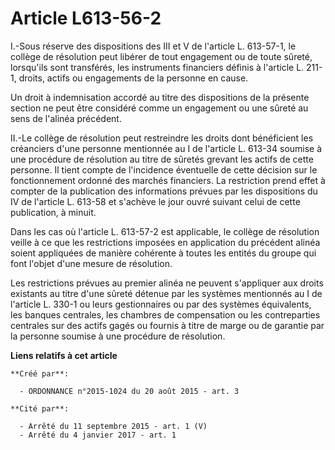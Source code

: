 # Article L613-56-2

I.-Sous réserve des dispositions des III et V de l'article L. 613-57-1, le collège de résolution peut libérer de tout
engagement ou de toute sûreté, lorsqu'ils sont transférés, les instruments financiers définis à l'article L. 211-1, droits,
actifs ou engagements de la personne en cause. 

Un droit à indemnisation accordé au titre des dispositions de la présente section ne peut être considéré comme un engagement
ou une sûreté au sens de l'alinéa précédent. 

II.-Le collège de résolution peut restreindre les droits dont bénéficient les créanciers d'une personne mentionnée au I de
l'article L. 613-34 soumise à une procédure de résolution au titre de sûretés grevant les actifs de cette personne. Il tient
compte de l'incidence éventuelle de cette décision sur le fonctionnement ordonné des marchés financiers. La restriction prend
effet à compter de la publication des informations prévues par les dispositions du IV de l'article L. 613-58 et s'achève le
jour ouvré suivant celui de cette publication, à minuit. 

Dans les cas où l'article L. 613-57-2 est applicable, le collège de résolution veille à ce que les restrictions imposées en
application du précédent alinéa soient appliquées de manière cohérente à toutes les entités du groupe qui font l'objet d'une
mesure de résolution. 

Les restrictions prévues au premier alinéa ne peuvent s'appliquer aux droits existants au titre d'une sûreté détenue par les
systèmes mentionnés au I de l'article L. 330-1 ou leurs gestionnaires ou par des systèmes équivalents, les banques centrales,
les chambres de compensation ou les contreparties centrales sur des actifs gagés ou fournis à titre de marge ou de garantie
par la personne soumise à une procédure de résolution.

**Liens relatifs à cet article**

	**Créé par**:

	  - ORDONNANCE n°2015-1024 du 20 août 2015 - art. 3

	**Cité par**:

	  - Arrêté du 11 septembre 2015 - art. 1 (V)
	  - Arrêté du 4 janvier 2017 - art. 1

